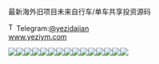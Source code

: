 最新海外旧项目未来自行车/单车共享投资源码<p dir="auto"><a target="_blank" rel="noopener noreferrer nofollow" href="https://camo.githubusercontent.com/d614d90677fbc2e34c7c62ebc68c82379d87a57c4beaf05af65fec7ba6b72e36/68747470733a2f2f63646e2d69636f6e732d706e672e666c617469636f6e2e636f6d2f3531322f323131312f323131313634362e706e67"><img src="https://camo.githubusercontent.com/d614d90677fbc2e34c7c62ebc68c82379d87a57c4beaf05af65fec7ba6b72e36/68747470733a2f2f63646e2d69636f6e732d706e672e666c617469636f6e2e636f6d2f3531322f323131312f323131313634362e706e67" alt="Telegram Icon" style="width: 16px; max-width: 100%;" data-canonical-src="https://cdn-icons-png.flaticon.com/512/2111/2111646.png"></a>Telegram:<a href="https://t.me/yezidajian" rel="nofollow">@yezidajian</a><br><a href="https://www.yeziym.com/">www.yeziym.com</a></p><img src="https://github.com/yeziym/zuixinhaiwaijiuxiang_JY/blob/main/o41Sp.png"><img src="https://github.com/yeziym/zuixinhaiwaijiuxiang_JY/blob/main/A4gLP.png"><img src="https://github.com/yeziym/zuixinhaiwaijiuxiang_JY/blob/main/SW4OB.png"><img src="https://github.com/yeziym/zuixinhaiwaijiuxiang_JY/blob/main/ZIc32.png"><img src="https://github.com/yeziym/zuixinhaiwaijiuxiang_JY/blob/main/f1FHc.png"><img src="https://github.com/yeziym/zuixinhaiwaijiuxiang_JY/blob/main/LKTMV.png"><img src="https://github.com/yeziym/zuixinhaiwaijiuxiang_JY/blob/main/erC98.png"><img src="https://github.com/yeziym/zuixinhaiwaijiuxiang_JY/blob/main/hLE7w.png"><img src="https://github.com/yeziym/zuixinhaiwaijiuxiang_JY/blob/main/j2WiC.png"><img src="https://github.com/yeziym/zuixinhaiwaijiuxiang_JY/blob/main/21Ofp.png"><img src="https://github.com/yeziym/zuixinhaiwaijiuxiang_JY/blob/main/bzqJ9.png"><img src="https://github.com/yeziym/zuixinhaiwaijiuxiang_JY/blob/main/MZjk9.png"><img src="https://github.com/yeziym/zuixinhaiwaijiuxiang_JY/blob/main/c3fKv.png"><img src="https://github.com/yeziym/zuixinhaiwaijiuxiang_JY/blob/main/WCgFU.png"><img src="https://github.com/yeziym/zuixinhaiwaijiuxiang_JY/blob/main/QmhV8.png">